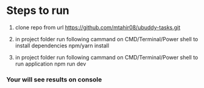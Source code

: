 # Steps to run
1. clone repo from url https://github.com/mtahir08/ubuddy-tasks.git
2. in project folder run following cammand on CMD/Terminal/Power shell to install dependencies
            npm/yarn install 
            
3. in project folder run following cammand on CMD/Terminal/Power shell to run application
            npm run dev


### Your will see results on console